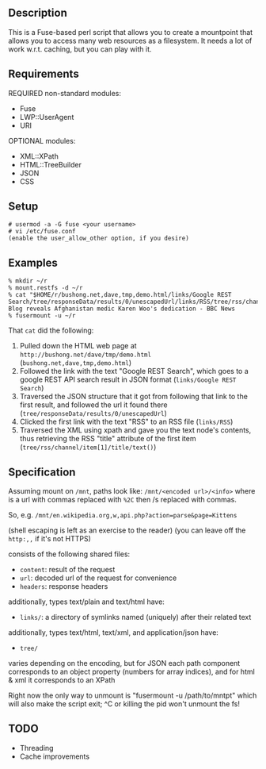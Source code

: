 Description
-----------

This is a Fuse-based perl script that allows you to create a mountpoint that 
allows you to access many web resources as a filesystem. It needs a lot of 
work w.r.t. caching, but you can play with it.

Requirements
------------

REQUIRED non-standard modules: 
* Fuse
* LWP::UserAgent
* URI

OPTIONAL modules: 
* XML::XPath 
* HTML::TreeBuilder
* JSON
* CSS

Setup
-----

    # usermod -a -G fuse <your username>
    # vi /etc/fuse.conf
    (enable the user_allow_other option, if you desire)

Examples
--------

    % mkdir ~/r
    % mount.restfs -d ~/r
    % cat "$HOME/r/bushong.net,dave,tmp,demo.html/links/Google REST Search/tree/responseData/results/0/unescapedUrl/links/RSS/tree/rss/channel/item[1]/title/text()"
    Blog reveals Afghanistan medic Karen Woo's dedication - BBC News
    % fusermount -u ~/r

That `cat` did the following: 

1. Pulled down the HTML web page at `http://bushong.net/dave/tmp/demo.html`
   (`bushong.net,dave,tmp,demo.html`)
2. Followed the link with the text "Google REST Search", which goes to a
   google REST API search result in JSON format (`links/Google REST Search`)
3. Traversed the JSON structure that it got from following that link to the 
   first result, and followed the url it found there
   (`tree/responseData/results/0/unescapedUrl`)
4. Clicked the first link with the text "RSS" to an RSS file
   (`links/RSS`)
5. Traversed the XML using xpath and gave you the text node's contents,
   thus retrieving the RSS "title" attribute of the first item
   (`tree/rss/channel/item[1]/title/text()`)

Specification
-------------

Assuming mount on `/mnt`, paths look like: `/mnt/<encoded url>/<info>`
where <encoded url> is a url with commas replaced with `%2C` then /s replaced 
with commas.

So, e.g. `/mnt/en.wikipedia.org,w,api.php?action=parse&page=Kittens`

(shell escaping is left as an exercise to the reader)
(you can leave off the `http:,,` if it's not HTTPS)

<info> consists of the following shared files:

* `content`: result of the request
* `url`: decoded url of the request for convenience
* `headers`: response headers

additionally, types text/plain and text/html have:

* `links/`: a directory of symlinks named (uniquely) after their related text

additionally, types text/html, text/xml, and application/json have:

* `tree/`<tree-path>

<tree-path> varies depending on the encoding, but for JSON each path
component corresponds to an object property (numbers for array indices),
and for html & xml it corresponds to an XPath

Right now the only way to unmount is "fusermount -u /path/to/mntpt" which
will also make the script exit; ^C or killing the pid won't unmount the fs!

TODO
----

* Threading 
* Cache improvements
